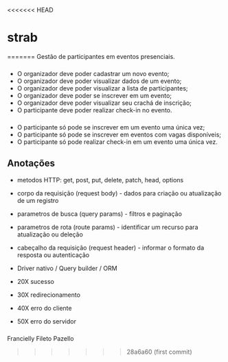 <<<<<<< HEAD
# strab
=======
Gestão de participantes em eventos presenciais. 

###
- O organizador deve poder cadastrar um novo evento; 
- O organizador deve poder visualizar dados de um evento; 
- O organizador deve poder visualizar a lista de participantes; 
- O organizador deve poder se inscrever em um evento; 
- O organizador deve poder visualizar seu crachá de inscrição; 
- O participante deve poder realizar check-in no evento. 


###
- O participante só pode se inscrever em um evento uma única vez;
- O participante só pode se inscrever em eventos com vagas disponíveis;
- O participante só pode realizar check-in em um evento uma única vez.


## Anotações 
- metodos HTTP: get, post, put, delete, patch, head, options
- corpo da requisição (request body) - dados para criação ou atualização de um registro
- parametros de busca (query params) - filtros e paginação
- parametros de rota (route params) - identificar um recurso para atualização ou deleção
- cabeçalho da requisição (request header) - informar o formato da resposta ou autenticação

- Driver nativo / Query builder / ORM

- 20X sucesso
- 30X redirecionamento
- 40X erro do cliente
- 50X erro do servidor


###
Francielly Fileto Pazello
>>>>>>> 28a6a60 (first commit)
